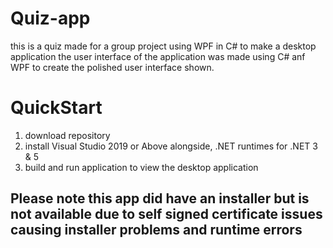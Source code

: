 # Quiz-app
this is a quiz made for a group project using WPF in C# to make a desktop application
the user interface of the application was made using C# anf WPF to create the polished user interface shown.

# QuickStart

1. download repository
2. install Visual Studio 2019 or Above alongside, .NET runtimes for .NET 3 & 5
3. build and run application to view the desktop application

## Please note this app did have an installer but is not available due to self signed certificate issues causing installer problems and runtime errors
